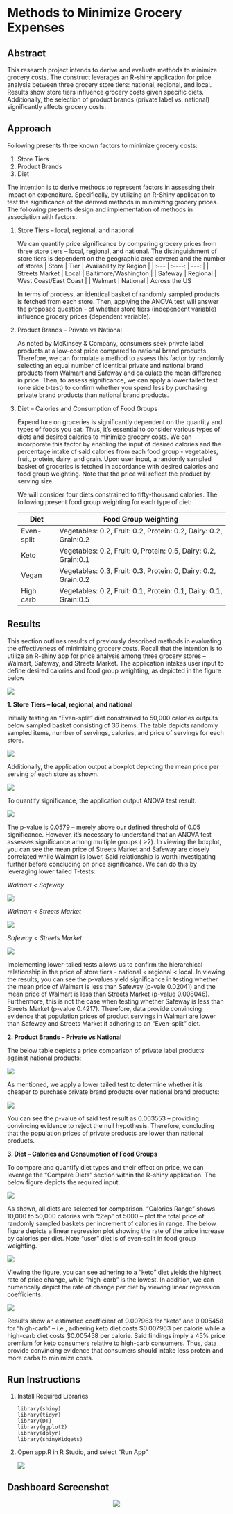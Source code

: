 # Methods to Minimize Grocery Expenses

## Abstract ##
This research project intends to derive and evaluate methods to minimize grocery costs. The construct leverages an R-shiny application for price analysis between three grocery store tiers: national, regional, and local. Results show store tiers influence grocery costs given specific diets. Additionally, the selection of product brands (private label vs. national) significantly affects grocery costs.

## Approach ##

Following presents three known factors to minimize grocery costs:

1. Store Tiers
2. Product Brands
3. Diet

 The intention is to derive methods to represent factors in assessing their impact on expenditure. Specifically, by utilizing an R-Shiny application to test the significance of the derived methods in minimizing grocery prices. The following presents design and implementation of methods in association with factors.

1. Store Tiers – local, regional, and national

    We can quantify price significance by comparing grocery prices from three store tiers – local, regional, and national. The distinguishment of store tiers is dependent on the geographic area covered and the number of stores
    | Store      | Tier | Availability by Region     |
    | :---        |    :----:   |          ---: |
    | Streets Market      | Local       | Baltimore/Washington   |
    | Safeway   | Regional        | West Coast/East Coast      |
    | Walmart   | National        | Across the US

    
    In terms of process, an identical basket of randomly sampled products is fetched from each store. Then, applying the ANOVA test will answer the proposed question - of whether store tiers (independent variable) influence grocery prices (dependent variable).
2. Product Brands – Private vs National

    As noted by McKinsey & Company, consumers seek private label products at a low-cost price compared to national brand products. Therefore, we can formulate a method to assess this factor by randomly selecting an equal number of identical private and national brand products from Walmart and Safeway and calculate the mean difference in price. Then, to assess significance, we can apply a lower tailed test (one side t-test) to confirm whether you spend less by purchasing private brand products than national brand products.

3. Diet – Calories and Consumption of Food Groups

    Expenditure on groceries is significantly dependent on the quantity and types of foods you eat. Thus, it’s essential to consider various types of diets and desired calories to minimize grocery costs. We can incorporate this factor by enabling the input of desired calories and the percentage intake of said calories from each food group - vegetables, fruit, protein, dairy, and grain. Upon user input, a randomly sampled basket of groceries is fetched in accordance with desired calories and food group weighting. Note that the price will reflect the product by serving size.

    We will consider four diets constrained to fifty-thousand calories. The following present food group weighting for each type of diet:

    | Diet        | Food Group weighting           | 
    | ------------- |-------------| 
    | Even-split      | Vegetables: 0.2, Fruit: 0.2, Protein: 0.2, Dairy: 0.2, Grain:0.2 | 
    | Keto     | Vegetables: 0.2, Fruit: 0, Protein: 0.5, Dairy: 0.2, Grain:0.1      | 
    | Vegan | Vegetables: 0.3, Fruit: 0.3, Protein: 0, Dairy: 0.2, Grain:0.2      |
    | High carb | Vegetables: 0.2, Fruit: 0.1, Protein: 0.1, Dairy: 0.1, Grain:0.5      |  

## Results ##

This section outlines results of previously described methods in evaluating the effectiveness of minimizing grocery costs. Recall that the intention is to utilize an R-shiny app for price analysis among three grocery stores – Walmart, Safeway, and Streets Market. The application intakes user input to define desired calories and food group weighting, as depicted in the figure below

![](./images/figure1.png)

__1. Store Tiers – local, regional, and national__

Initially testing an “Even-split” diet constrained to 50,000 calories outputs below sampled basket consisting of 36 items. The table depicts randomly sampled items, number of servings, calories, and price of servings for each store. 

![](./images/figure2.png)

Additionally, the application output a boxplot depicting the mean price per serving of each store as shown.

![](./images/figure3.png)

To quantify significance, the application output ANOVA test result: 

![](./images/figure4.png)

The p-value is 0.0579 – merely above our defined threshold of 0.05 significance. However, it’s necessary to understand that an ANOVA test assesses significance among multiple groups  ( >2). In viewing the boxplot, you can see the mean price of Streets Market and Safeway are closely correlated while Walmart is lower. Said relationship is worth investigating further before concluding on price significance. We can do this by leveraging lower tailed T-tests:

_Walmart < Safeway_

![](./images/figure5.png)

_Walmart < Streets Market_

![](./images/figure6.png)

_Safeway < Streets  Market_

![](./images/figure7.png)

Implementing lower-tailed tests allows us to confirm the hierarchical relationship in the price of store tiers - national < regional < local. In viewing the results, you can see the p-values yield significance in testing whether the mean price of Walmart is less than Safeway (p-vale 0.02041) and the mean price of Walmart is less than Streets Market (p-value 0.008046). Furthermore, this is not the case when testing whether Safeway is less than Streets Market (p-value 0.4217). Therefore, data provide convincing evidence that population prices of product servings in Walmart are lower than Safeway and Streets Market if adhering to an “Even-split” diet. 

__2. Product Brands – Private vs National__

The below table depicts a price comparison of private label products against national products:

![](./images/figure8.png)

As mentioned, we apply a lower tailed test to determine whether it is cheaper to purchase private brand products over national brand products:

![](./images/figure9.png)

You can see the p-value of said test result as 0.003553 – providing convincing evidence to reject the null hypothesis. Therefore, concluding that the population prices of private products are lower than national products.   

__3. Diet – Calories and Consumption of Food Groups__

To compare and quantify diet types and their effect on price, we can leverage the “Compare Diets” section within the R-shiny application. The below figure depicts the required input.

![](./images/figure10.png)

 As shown, all diets are selected for comparison. “Calories Range” shows 10,000 to 50,000 calories with “Step” of 5000 – plot the total price of randomly sampled baskets per increment of calories in range. The below figure depicts a linear regression plot showing the rate of the price increase by calories per diet. Note “user” diet is of even-split in food group weighting.

![](./images/figure11.png)

 Viewing the figure, you can see adhering to a “keto” diet yields the highest rate of price change, while “high-carb” is the lowest. In addition, we can numerically depict the rate of change per diet by viewing linear regression coefficients.  

![](./images/figure12.png)

 Results show an estimated coefficient of 0.007963 for “keto” and 0.005458 for “high-carb” – i.e., adhering keto diet costs $0.007963 per calorie while a high-carb diet costs $0.005458 per calorie. Said findings imply a 45% price premium for keto consumers relative to high-carb consumers. Thus, data provide convincing evidence that consumers should intake less protein and more carbs to minimize costs.  

 ## Run Instructions ##

 1. Install Required Libraries
    
    ``` 
    library(shiny)
    library(tidyr)
    library(DT)
    library(ggplot2)
    library(dplyr)
    library(shinyWidgets)
    ```
2.  Open app.R in R Studio, and select “Run App”

    ![](./images/figure13.png)

 ## Dashboard Screenshot ##
<p align="center">
  <img  src="./images/dashboard.png">
</p>

